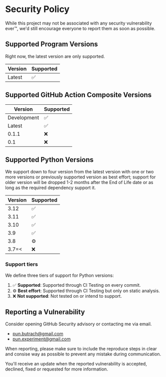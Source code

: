 # Security Policy

While this project may not be associated with any
security vulnerability ever:tm:, we'd still encourage everyone
to report them as soon as possible.

## Supported Program Versions

Right now, the latest version are only supported.

| Version | Supported          |
| ------- | ------------------ |
| Latest  | :white_check_mark: |

## Supported GitHub Action Composite Versions

| Version     | Supported          |
| ----------- | ------------------ |
| Development | :white_check_mark: |
| Latest      | :white_check_mark: |
| 0.1.1       | :x:                |
| 0.1         | :x:                |

## Supported Python Versions

We support down to four version from the latest version with
one or two more versions or previously supported version as best effort;
support for older version will be dropped 1-2 months after the
End of Life date or as long as the required dependency support it.

| Version | Supported          |
| ------- | ------------------ |
| 3.12    | :white_check_mark: |
| 3.11    | :white_check_mark: |
| 3.10    | :white_check_mark: |
| 3.9     | :white_check_mark: |
| 3.8     | :gear:             |
| 3.7=<   | :x:                |

### Support tiers

We define three tiers of support for Python versions:

1. ✅ **Supported**: Supported through CI Testing on every commit.
2. ⚙️ **Best effort**: Supported through CI Testing but only on static analysis.
3. ❌ **Not supported**: Not tested on or intend to support.

## Reporting a Vulnerability

Consider opening GitHub Security advisory or contacting me via email.

- pun.butrach@gmail.com
- pun.experiment@gmail.com

When reporting, please make sure to include
the reproduce steps in clear and consise way as possible
to prevent any mistake during communication.

You'll receive an update when the reported vulnerability is
accepted, declined, fixed or requested for more information.
